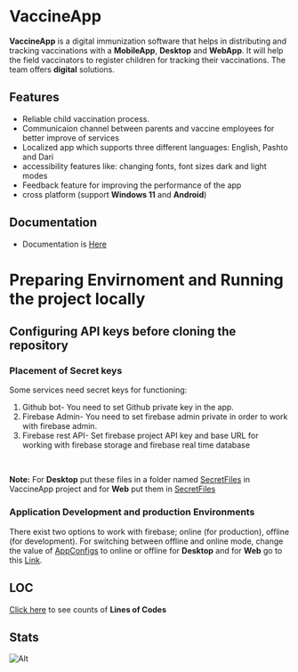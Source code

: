 # VaccineApp
**VaccineApp** is a digital immunization software that helps in distributing and tracking vaccinations with a **MobileApp**, **Desktop** and **WebApp**. It will help the field vaccinators to register children for tracking their vaccinations. The team offers **digital** solutions.

## Features
* Reliable child vaccination process.
* Communicaion channel between parents and vaccine employees for better improve of services
* Localized app which supports three different languages: English, Pashto and Dari
* accessibility features like: changing fonts, font sizes dark and light modes
* Feedback feature for improving the performance of the app
* cross platform (support **Windows 11** and **Android**)

## Documentation
* Documentation is [Here](https://github.com/NaveedAhmadHematmal/VaccineApp/blob/main/docs/documentation.md)
# Preparing Envirnoment and Running the project locally

## Configuring API keys before cloning the repository
### Placement of Secret keys
Some services need secret keys for functioning:
1. Github bot- You need to set Github private key in the app.
2. Firebase Admin- You need to set firebase admin private in order to work with firebase admin.
3. Firebase rest API- Set firebase project API key and base URL for working with firebase storage and firebase real time database  
<br /> 

**Note:** For __Desktop__ put these files in a folder named [SecretFiles](https://github.com/NaveedAhmadHematmal/VaccineApp/tree/main/src/VaccineApp/SecretFiles/readme.md) in VaccineApp project and for __Web__ put them in [SecretFiles](https://github.com/NaveedAhmadHematmal/VaccineApp/blob/main/src/Web/VaccineApp.BlazorPWA/VaccineApp.BlazorPWA/wwwroot/SecretFiles/readme.md)

### Application Development and production Environments
There exist two options to work with firebase; online (for production), offline (for development). For switching between offline and online mode, change the value of [AppConfigs](https://github.com/NaveedAhmadHematmal/VaccineApp/blob/main/src/VaccineApp/AppConfigs/AppSettings.json) to online or offline for __Desktop__ and for __Web__ go to this [Link](https://github.com/NaveedAhmadHematmal/VaccineApp/blob/main/src/Web/VaccineApp.BlazorPWA/VaccineApp.BlazorPWA/wwwroot/AppConfigs/AppSettings.json).  

## LOC

[Click here](https://api.codetabs.com/v1/loc/?github=VDTS/VaccineApp) to see counts of __Lines of Codes__

## Stats
![Alt](https://repobeats.axiom.co/api/embed/401483c7d3e66e08967e37e81b4adff52c750f58.svg "Repobeats analytics image")
